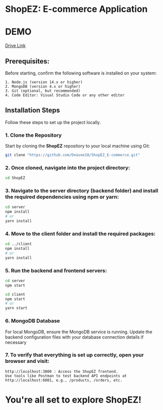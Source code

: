 # ShopEZ: E-commerce Application

# DEMO
   [Drive Link](https://drive.google.com/file/d/1kjSUcZesIHXQWVRN6dhhVkwe5na0IVn9/view?usp=drive_link)

## Prerequisites:
  Before starting, confirm the following software is installed on your system:

    1. Node.js (version 14.x or higher)
    2. MongoDB (version 4.x or higher)
    3. Git (optional, but recommended)
    4. Code Editor: Visual Studio Code or any other editor

## Installation Steps

Follow these steps to set up the project locally.

### 1. Clone the Repository
Start by cloning the **ShopEZ** repository to your local machine using Git:
```bash
git clone "https://github.com/Dnavee18/ShopEZ_E-commerce.git"
```

### 2. Once cloned, navigate into the project directory:
``` bash
cd ShopEZ
```

### 3. Navigate to the server directory (backend folder) and install the required dependencies using npm or yarn:
```bash
cd server
npm install
# or
yarn install
```

### 4. Move to the client folder and install the required packages:
```bash
cd ../client
npm install
# or
yarn install
```

### 5. Run the backend and frontend servers:
```bash
cd server
npm start
```
```bash
cd client
npm start
# or
yarn start
```

### 6. MongoDB Database
For local MongoDB, ensure the MongoDB service is running. Update the backend configuration files with your database connection details if necessary

### 7. To verify that everything is set up correctly, open your browser and visit:
```
http://localhost:3000 : Access the ShopEZ frontend.
Use tools like Postman to test backend API endpoints at http://localhost:6001, e.g., /products, /orders, etc.
```

# You're all set to explore ShopEZ!
